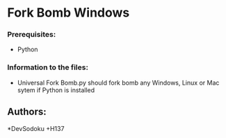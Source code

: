 # Fork Bomb Windows

### Prerequisites:
* Python

### Information to the files:
* Universal Fork Bomb.py should fork bomb any Windows, Linux or Mac sytem if Python is installed

## Authors:
*DevSodoku
+H137

